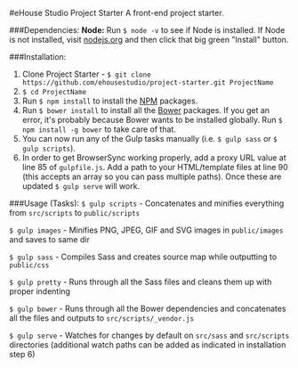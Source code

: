 #eHouse Studio Project Starter
A front-end project starter.

###Dependencies:
**Node:** Run `$ node -v` to see if Node is installed. If Node is not installed, visit [nodejs.org](http://nodejs.org) and then click that big green "Install" button.

###Installation:
1. Clone Project Starter - `$ git clone https://github.com/ehousestudio/project-starter.git ProjectName`
2. `$ cd ProjectName`
3. Run `$ npm install` to install the [NPM](https://www.npmjs.com/) packages.
4. Run `$ bower install` to install all the [Bower](http://bower.io/) packages. If you get an error, it's probably because Bower wants to be installed globally. Run `$ npm install -g bower` to take care of that.
5. You can now run any of the Gulp tasks manually (i.e. `$ gulp sass` or `$ gulp scripts`).
6. In order to get BrowserSync working properly, add a proxy URL value at line 85 of `gulpfile.js`. Add a path to your HTML/template files at line 90 (this accepts an array so you can pass multiple paths). Once these are updated `$ gulp serve` will work.

###Usage (Tasks):
`$ gulp scripts` - Concatenates and minifies everything from `src/scripts` to `public/scripts`

`$ gulp images` - Minifies PNG, JPEG, GIF and SVG images in `public/images` and saves to same dir

`$ gulp sass` - Compiles Sass and creates source map while outputting to `public/css`

`$ gulp pretty` - Runs through all the Sass files and cleans them up with proper indenting

`$ gulp bower` - Runs through all the Bower dependencies and concatenates all the files and outputs to `src/scripts/_vendor.js`

`$ gulp serve` - Watches for changes by default on `src/sass` and `src/scripts` directories (additional watch paths can be added as indicated in installation step 6)
